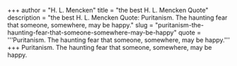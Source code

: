 +++
author = "H. L. Mencken"
title = "the best H. L. Mencken Quote"
description = "the best H. L. Mencken Quote: Puritanism. The haunting fear that someone, somewhere, may be happy."
slug = "puritanism-the-haunting-fear-that-someone-somewhere-may-be-happy"
quote = '''Puritanism. The haunting fear that someone, somewhere, may be happy.'''
+++
Puritanism. The haunting fear that someone, somewhere, may be happy.
